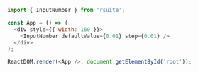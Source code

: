 <!--start-code-->

```js
import { InputNumber } from 'rsuite';

const App = () => (
  <div style={{ width: 160 }}>
    <InputNumber defaultValue={0.01} step={0.01} />
  </div>
);

ReactDOM.render(<App />, document.getElementById('root'));
```

<!--end-code-->

